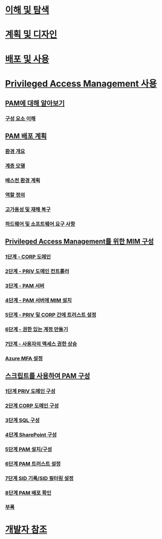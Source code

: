 # [이해 및 탐색](/microsoft-identity-manager/understand-explore/microsoft-identity-manager-2016)
# [계획 및 디자인](/microsoft-identity-manager/plan-design/microsoft-identity-manager-2016-supported-platforms)
# [배포 및 사용](/microsoft-identity-manager/deploy-use/microsoft-identity-manager-deploy)
# [Privileged Access Management 사용](privileged-identity-management-for-active-directory-domain-services.md)
## [PAM에 대해 알아보기](privileged-identity-management-for-active-directory-domain-services.md)
### [구성 요소 이해](principles-of-operation.md)
## [PAM 배포 계획](environment-overview.md)
### [환경 개요](environment-overview.md)
### [계층 모델](tier-model-for-partitioning-administrative-privileges.md)
### [배스천 환경 계획](planning-bastion-environment.md)
### [역할 정의](defining-roles-for-pam.md)
### [고가용성 및 재해 복구](high-availability-disaster-recovery-considerations-bastion-environment.md)
### [하드웨어 및 소프트웨어 요구 사항](hardware-software-requirements.md)
## [Privileged Access Management를 위한 MIM 구성](configuring-mim-environment-for-pam.md)
### [1단계 - CORP 도메인](step-1-prepare-corp-domain.md)
### [2단계 - PRIV 도메인 컨트롤러](step-2-prepare-priv-domain-controller.md)
### [3단계 - PAM 서버](step-3-prepare-pam-server.md)
### [4단계 - PAM 서버에 MIM 설치](step-4-install-mim-components-on-pam-server.md)
### [5단계 - PRIV 및 CORP 간에 트러스트 설정](step-5-establish-trust-between-priv-corp-forests.md)
### [6단계 - 권한 있는 계정 만들기](step-6-transition-group-to-pam.md)
### [7단계 - 사용자의 액세스 권한 상승](step-7-elevate-user-access.md)
### [Azure MFA 설정](use-azure-mfa-for-activation.md)
## [스크립트를 사용하여 PAM 구성](sp1-pam-configure-using-scripts.md)
### [1단계 PRIV 도메인 구성](sp1-step1-configuring-priv-domain.md)
### [2단계 CORP 도메인 구성](sp1-step2-configuring-corp-domain.md)
### [3단계 SQL 구성](sp1-step3-installing-configuring-sql.md)
### [4단계 SharePoint 구성](sp1-step4-configuring-sharepoint.md)
### [5단계 PAM 설치/구성](sp1-step5-configuring-pam.md)
### [6단계 PAM 트러스트 설정](sp1-step6-setup-pam-trust.md)
### [7단계 SID 기록/SID 필터링 설정](sp1-step7-setup-sidhistory-sidfiltering.md)
### [8단계 PAM 배포 확인](sp1-step8-pam-deployment-verification.md)
### [부록](sp1-pam-deployment-addendum.md)
# [개발자 참조](/microsoft-identity-manager/reference/microsoft-identity-manager-2016-developer-reference)


<!--HONumber=Jan17_HO1-->


